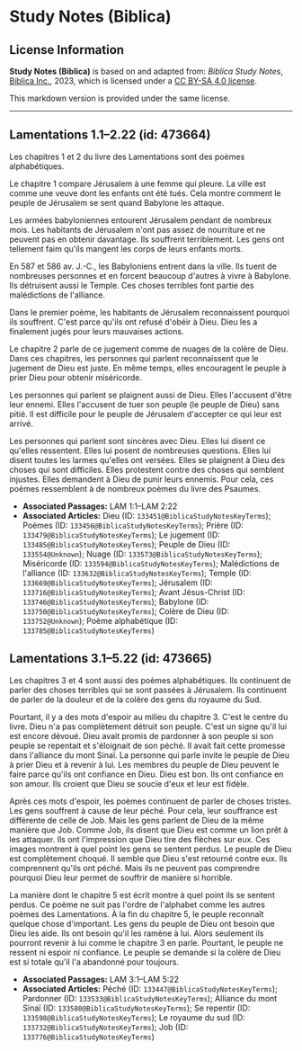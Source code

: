 # Study Notes (Biblica)

## License Information

**Study Notes (Biblica)** is based on and adapted from: _Biblica Study Notes_, [Biblica Inc.](https://www.biblica.com/), 2023, which is licensed under a [CC BY-SA 4.0 license](https://creativecommons.org/licenses/by-sa/4.0/legalcode.en).

This markdown version is provided under the same license.



--------------------------------

## Lamentations 1.1–2.22 (id: 473664)

Les chapitres 1 et 2 du livre des Lamentations sont des poèmes alphabétiques.

Le chapitre 1 compare Jérusalem à une femme qui pleure. La ville est comme une veuve dont les enfants ont été tués. Cela montre comment le peuple de Jérusalem se sent quand Babylone les attaque.

Les armées babyloniennes entourent Jérusalem pendant de nombreux mois. Les habitants de Jérusalem n'ont pas assez de nourriture et ne peuvent pas en obtenir davantage. Ils souffrent terriblement. Les gens ont tellement faim qu'ils mangent les corps de leurs enfants morts.

En 587 et 586 av. J.\-C., les Babyloniens entrent dans la ville. Ils tuent de nombreuses personnes et en forcent beaucoup d'autres à vivre à Babylone. Ils détruisent aussi le Temple. Ces choses terribles font partie des malédictions de l'alliance.

Dans le premier poème, les habitants de Jérusalem reconnaissent pourquoi ils souffrent. C'est parce qu'ils ont refusé d'obéir à Dieu. Dieu les a finalement jugés pour leurs mauvaises actions.

Le chapitre 2 parle de ce jugement comme de nuages de la colère de Dieu. Dans ces chapitres, les personnes qui parlent reconnaissent que le jugement de Dieu est juste. En même temps, elles encouragent le peuple à prier Dieu pour obtenir miséricorde.

Les personnes qui parlent se plaignent aussi de Dieu. Elles l'accusent d'être leur ennemi. Elles l'accusent de tuer son peuple (le peuple de Dieu) sans pitié. Il est difficile pour le peuple de Jérusalem d'accepter ce qui leur est arrivé.

Les personnes qui parlent sont sincères avec Dieu. Elles lui disent ce qu'elles ressentent. Elles lui posent de nombreuses questions. Elles lui disent toutes les larmes qu'elles ont versées. Elles se plaignent à Dieu des choses qui sont difficiles. Elles protestent contre des choses qui semblent injustes. Elles demandent à Dieu de punir leurs ennemis. Pour cela, ces poèmes ressemblent à de nombreux poèmes du livre des Psaumes.

* **Associated Passages:** LAM 1:1–LAM 2:22
* **Associated Articles:** Dieu (ID: `133451@BiblicaStudyNotesKeyTerms`); Poèmes (ID: `133456@BiblicaStudyNotesKeyTerms`); Prière (ID: `133479@BiblicaStudyNotesKeyTerms`); Le jugement (ID: `133485@BiblicaStudyNotesKeyTerms`); Peuple de Dieu (ID: `133554@Unknown`); Nuage (ID: `133573@BiblicaStudyNotesKeyTerms`); Miséricorde (ID: `133594@BiblicaStudyNotesKeyTerms`); Malédictions de l'alliance (ID: `133632@BiblicaStudyNotesKeyTerms`); Temple (ID: `133669@BiblicaStudyNotesKeyTerms`); Jérusalem (ID: `133716@BiblicaStudyNotesKeyTerms`); Avant Jésus-Christ (ID: `133746@BiblicaStudyNotesKeyTerms`); Babylone (ID: `133750@BiblicaStudyNotesKeyTerms`); Colère de Dieu (ID: `133752@Unknown`); Poème alphabétique (ID: `133785@BiblicaStudyNotesKeyTerms`)

## Lamentations 3.1–5.22 (id: 473665)

Les chapitres 3 et 4 sont aussi des poèmes alphabétiques. Ils continuent de parler des choses terribles qui se sont passées à Jérusalem. Ils continuent de parler de la douleur et de la colère des gens du royaume du Sud.

Pourtant, il y a des mots d'espoir au milieu du chapitre 3\. C'est le centre du livre. Dieu n'a pas complètement détruit son peuple. C'est un signe qu'il lui est encore dévoué. Dieu avait promis de pardonner à son peuple si son peuple se repentait et s'éloignait de son péché. Il avait fait cette promesse dans l'alliance du mont Sinaï. La personne qui parle invite le peuple de Dieu à prier Dieu et à revenir à lui. Les membres du peuple de Dieu peuvent le faire parce qu'ils ont confiance en Dieu. Dieu est bon. Ils ont confiance en son amour. Ils croient que Dieu se soucie d'eux et leur est fidèle.

Après ces mots d'espoir, les poèmes continuent de parler de choses tristes. Les gens souffrent à cause de leur péché. Pour cela, leur souffrance est différente de celle de Job. Mais les gens parlent de Dieu de la même manière que Job. Comme Job, ils disent que Dieu est comme un lion prêt à les attaquer. Ils ont l'impression que Dieu tire des flèches sur eux. Ces images montrent à quel point les gens se sentent perdus. Le peuple de Dieu est complètement choqué. Il semble que Dieu s'est retourné contre eux. Ils comprennent qu'ils ont péché. Mais ils ne peuvent pas comprendre pourquoi Dieu leur permet de souffrir de manière si horrible.

La manière dont le chapitre 5 est écrit montre à quel point ils se sentent perdus. Ce poème ne suit pas l'ordre de l'alphabet comme les autres poèmes des Lamentations. À la fin du chapitre 5, le peuple reconnaît quelque chose d'important. Les gens du peuple de Dieu ont besoin que Dieu les aide. Ils ont besoin qu'il les ramène à lui. Alors seulement ils pourront revenir à lui comme le chapitre 3 en parle. Pourtant, le peuple ne ressent ni espoir ni confiance. Le peuple se demande si la colère de Dieu est si totale qu'il l'a abandonné pour toujours.

* **Associated Passages:** LAM 3:1–LAM 5:22
* **Associated Articles:** Péché (ID: `133447@BiblicaStudyNotesKeyTerms`); Pardonner (ID: `133533@BiblicaStudyNotesKeyTerms`); Alliance du mont Sinaï (ID: `133580@BiblicaStudyNotesKeyTerms`); Se repentir (ID: `133598@BiblicaStudyNotesKeyTerms`); Le royaume du sud (ID: `133732@BiblicaStudyNotesKeyTerms`); Job (ID: `133776@BiblicaStudyNotesKeyTerms`)

